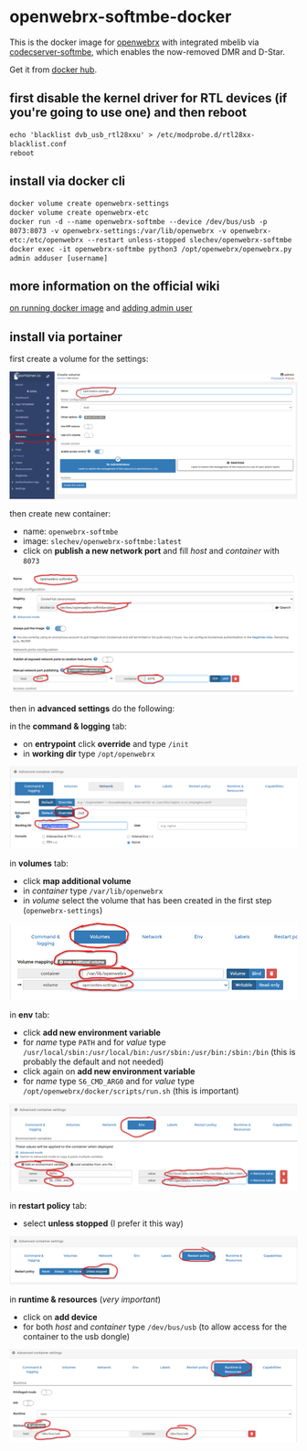 # openwebrx-softmbe-docker
This is the docker image for [openwebrx](https://github.com/jketterl/openwebrx) with integrated mbelib via [codecserver-softmbe](https://github.com/knatterfunker/codecserver-softmbe), which enables the now-removed DMR and D-Star.

Get it from [docker hub](https://hub.docker.com/r/slechev/openwebrx-softmbe).


## first disable the kernel driver for RTL devices (if you're going to use one) and then reboot
```
echo 'blacklist dvb_usb_rtl28xxu' > /etc/modprobe.d/rtl28xx-blacklist.conf
reboot
```

## install via docker cli
```
docker volume create openwebrx-settings
docker volume create openwebrx-etc
docker run -d --name openwebrx-softmbe --device /dev/bus/usb -p 8073:8073 -v openwebrx-settings:/var/lib/openwebrx -v openwebrx-etc:/etc/openwebrx --restart unless-stopped slechev/openwebrx-softmbe
docker exec -it openwebrx-softmbe python3 /opt/openwebrx/openwebrx.py admin adduser [username]
```

## more information on the official wiki
[on running docker image](https://github.com/jketterl/openwebrx/wiki/Getting-Started-using-Docker)
and
[adding admin user](https://github.com/jketterl/openwebrx/wiki/User-Management#special-information-for-docker-users)


## install via portainer
first create a volume for the settings:

![volume](/portainer/add_volume.png)

then create new container:
- name: `openwebrx-softmbe`
- image: `slechev/openwebrx-softmbe:latest`
- click on __publish a new network port__ and fill _host_ and _container_ with `8073`

![container1](/portainer/container_1.png)


then in __advanced settings__ do the following:  

in the __command & logging__ tab:
- on __entrypoint__ click __override__ and type `/init`
- in __working dir__ type `/opt/openwebrx`

![container2](/portainer/container_2.png)

in __volumes__ tab:
- click __map additional volume__
- in _container_ type `/var/lib/openwebrx`
- in _volume_ select the volume that has been created in the first step (`openwebrx-settings`)

![container3](/portainer/container_3.png)

in __env__ tab:
- click __add new environment variable__
- for _name_ type `PATH` and for _value_ type `/usr/local/sbin:/usr/local/bin:/usr/sbin:/usr/bin:/sbin:/bin` (this is probably the default and not needed)
- click again on __add new environment variable__
- for _name_ type `S6_CMD_ARG0` and for _value_ type `/opt/openwebrx/docker/scripts/run.sh` (this is important)

![container4](/portainer/container_4.png)

in __restart policy__ tab:
- select __unless stopped__ (I prefer it this way)

![container5](/portainer/container_5.png)

in __runtime & resources__ (_very important_)
- click on __add device__
- for both _host_ and _container_ type `/dev/bus/usb` (to allow access for the container to the usb dongle)

![container6](/portainer/container_6.png)
